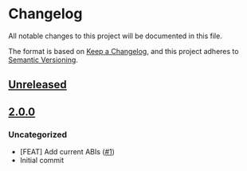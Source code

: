 # Changelog
All notable changes to this project will be documented in this file.

The format is based on [Keep a Changelog](https://keepachangelog.com/en/1.0.0/),
and this project adheres to [Semantic Versioning](https://semver.org/spec/v2.0.0.html).

## [Unreleased]

## [2.0.0]
### Uncategorized
- [FEAT] Add current ABIs ([#1](https://github.com/MetaMask/metamask-eth-abis/pull/1))
- Initial commit

[Unreleased]: https://github.com/MetaMask/metamask-eth-abis/compare/v2.0.0...HEAD
[2.0.0]: https://github.com/MetaMask/metamask-eth-abis/releases/tag/v2.0.0
